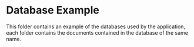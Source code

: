 # Database Example
This folder contains an example of the databases used by the application, each folder contains the documents contained in the database of the same name.
